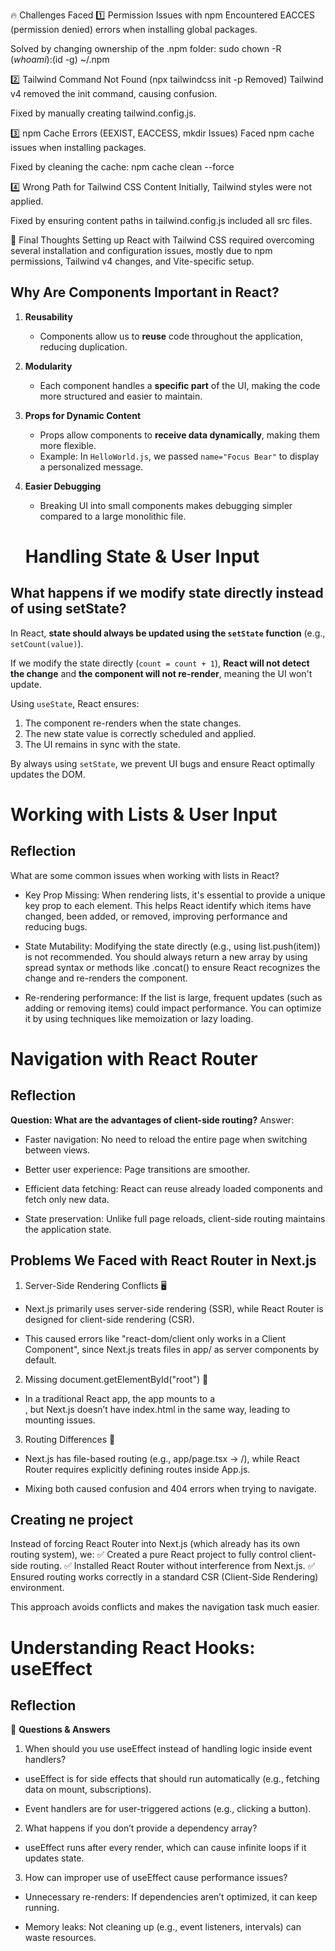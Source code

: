 🔥 Challenges Faced
1️⃣ Permission Issues with npm
Encountered EACCES (permission denied) errors when installing global packages.

Solved by changing ownership of the .npm folder:
sudo chown -R $(whoami):$(id -g) ~/.npm

2️⃣ Tailwind Command Not Found (npx tailwindcss init -p Removed)
Tailwind v4 removed the init command, causing confusion.

Fixed by manually creating tailwind.config.js.

3️⃣ npm Cache Errors (EEXIST, EACCESS, mkdir Issues)
Faced npm cache issues when installing packages.

Fixed by cleaning the cache:
npm cache clean --force

4️⃣ Wrong Path for Tailwind CSS Content
Initially, Tailwind styles were not applied.

Fixed by ensuring content paths in tailwind.config.js included all src files.

🎯 Final Thoughts
Setting up React with Tailwind CSS required overcoming several installation and configuration issues, mostly due to npm permissions, Tailwind v4 changes, and Vite-specific setup.

## Why Are Components Important in React?

1. **Reusability**  
   - Components allow us to **reuse** code throughout the application, reducing duplication.  

2. **Modularity**  
   - Each component handles a **specific part** of the UI, making the code more structured and easier to maintain.  

3. **Props for Dynamic Content**  
   - Props allow components to **receive data dynamically**, making them more flexible.  
   - Example: In `HelloWorld.js`, we passed `name="Focus Bear"` to display a personalized message.

4. **Easier Debugging**  
   - Breaking UI into small components makes debugging simpler compared to a large monolithic file.
   
   # Handling State & User Input

## What happens if we modify state directly instead of using setState?

In React, **state should always be updated using the `setState` function** (e.g., `setCount(value)`). 

If we modify the state directly (`count = count + 1`), **React will not detect the change** and **the component will not re-render**, meaning the UI won't update. 

Using `useState`, React ensures:
1. The component re-renders when the state changes.
2. The new state value is correctly scheduled and applied.
3. The UI remains in sync with the state.

By always using `setState`, we prevent UI bugs and ensure React optimally updates the DOM.

# Working with Lists & User Input
## Reflection
What are some common issues when working with lists in React?

 - Key Prop Missing: When rendering lists, it's essential to provide a unique key prop to each element. This helps React identify which items have changed, been added, or removed, improving performance and reducing bugs.

 - State Mutability: Modifying the state directly (e.g., using list.push(item)) is not recommended. You should always return a new array by using spread syntax or methods like .concat() to ensure React recognizes the change and re-renders the component.

 - Re-rendering performance: If the list is large, frequent updates (such as adding or removing items) could impact performance. You can optimize it by using techniques like memoization or lazy loading.

 # Navigation with React Router
 ## Reflection
 **Question: What are the advantages of client-side routing?**
Answer:

 - Faster navigation: No need to reload the entire page when switching between views.

 - Better user experience: Page transitions are smoother.

 - Efficient data fetching: React can reuse already loaded components and fetch only new data.

 - State preservation: Unlike full page reloads, client-side routing maintains the application state.

 ## Problems We Faced with React Router in Next.js
 
 1) Server-Side Rendering Conflicts 🖥️

 - Next.js primarily uses server-side rendering (SSR), while React Router is designed for client-side rendering (CSR).

 - This caused errors like "react-dom/client only works in a Client Component", since Next.js treats files in app/ as server components by default.

2) Missing document.getElementById("root") 🚨

 - In a traditional React app, the app mounts to a <div id="root">, but Next.js doesn’t have index.html in the same way, leading to mounting issues.

3) Routing Differences 🔄

 - Next.js has file-based routing (e.g., app/page.tsx → /), while React Router requires explicitly defining routes inside App.js.

 - Mixing both caused confusion and 404 errors when trying to navigate.

 ## Creating ne project

Instead of forcing React Router into Next.js (which already has its own routing system), we:
✅ Created a pure React project to fully control client-side routing.
✅ Installed React Router without interference from Next.js.
✅ Ensured routing works correctly in a standard CSR (Client-Side Rendering) environment.

This approach avoids conflicts and makes the navigation task much easier.

# Understanding React Hooks: useEffect
## Reflection
 📝 **Questions & Answers**
1) When should you use useEffect instead of handling logic inside event handlers?

 - useEffect is for side effects that should run automatically (e.g., fetching data on mount, subscriptions).

 - Event handlers are for user-triggered actions (e.g., clicking a button).

2) What happens if you don’t provide a dependency array?

 - useEffect runs after every render, which can cause infinite loops if it updates state.

3) How can improper use of useEffect cause performance issues?

 - Unnecessary re-renders: If dependencies aren’t optimized, it can keep running.

 - Memory leaks: Not cleaning up (e.g., event listeners, intervals) can waste resources.